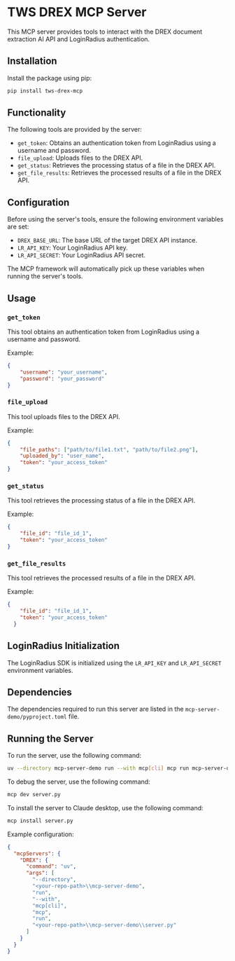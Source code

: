 # TWS DREX MCP Server

This MCP server provides tools to interact with the DREX document extraction AI API and LoginRadius authentication.

## Installation

Install the package using pip:

```bash
pip install tws-drex-mcp
```

## Functionality

The following tools are provided by the server:

* `get_token`: Obtains an authentication token from LoginRadius using a username and password.
* `file_upload`: Uploads files to the DREX API.
* `get_status`: Retrieves the processing status of a file in the DREX API.
* `get_file_results`: Retrieves the processed results of a file in the DREX API.

## Configuration

Before using the server's tools, ensure the following environment variables are set:

*   `DREX_BASE_URL`: The base URL of the target DREX API instance.
*   `LR_API_KEY`: Your LoginRadius API key.
*   `LR_API_SECRET`: Your LoginRadius API secret.

The MCP framework will automatically pick up these variables when running the server's tools.

## Usage

### `get_token`

This tool obtains an authentication token from LoginRadius using a username and password.

Example:

```json
{
    "username": "your_username",
    "password": "your_password"
}
```

### `file_upload`

This tool uploads files to the DREX API.

Example:

```json
{
    "file_paths": ["path/to/file1.txt", "path/to/file2.png"],
    "uploaded_by": "user_name",
    "token": "your_access_token"
}
```

### `get_status`

This tool retrieves the processing status of a file in the DREX API.

Example:

```json
{
    "file_id": "file_id_1",
    "token": "your_access_token"
}
```

### `get_file_results`

This tool retrieves the processed results of a file in the DREX API.

Example:

```json
{
    "file_id": "file_id_1",
    "token": "your_access_token"
  }
```

## LoginRadius Initialization

The LoginRadius SDK is initialized using the `LR_API_KEY` and `LR_API_SECRET` environment variables.

## Dependencies

The dependencies required to run this server are listed in the `mcp-server-demo/pyproject.toml` file.

## Running the Server

To run the server, use the following command:

```bash
uv --directory mcp-server-demo run --with mcp[cli] mcp run mcp-server-demo/server.py
```

To debug the server, use the following command:

```bash
mcp dev server.py
```

To install the server to Claude desktop, use the following command:

```bash
mcp install server.py
```

Example configuration:

```json
{
  "mcpServers": {
    "DREX": {
      "command": "uv",
      "args": [
        "--directory",
        "<your-repo-path>\\mcp-server-demo",
        "run",
        "--with",
        "mcp[cli]",
        "mcp",
        "run",
        "<your-repo-path>\\mcp-server-demo\\server.py"
      ]
    }
  }
}
```
